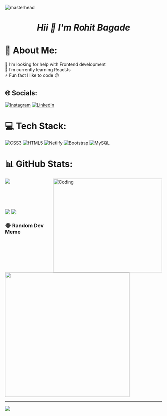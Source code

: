 ![masterhead](https://www.digitaladlectio.com/wp-content/uploads/2020/04/New-PNC-Animated-Banners.gif)
<h1 align="center"> <i>Hii 👋 I'm Rohit Bagade</i>  </h1> 


# 💫 About Me:
🤝 I’m looking for help with Frontend development<br>🌱 I’m currently learning ReactJs<br>⚡ Fun fact I like to code 😛


## 🌐 Socials:
[![Instagram](https://img.shields.io/badge/Instagram-%23E4405F.svg?logo=Instagram&logoColor=white)](https://instagram.com/rohitbagade935) [![LinkedIn](https://img.shields.io/badge/LinkedIn-%230077B5.svg?logo=linkedin&logoColor=white)](https://linkedin.com/in/rohit-bagade-webdev935) 

# 💻 Tech Stack:
![CSS3](https://img.shields.io/badge/css3-%231572B6.svg?style=for-the-badge&logo=css3&logoColor=white) ![HTML5](https://img.shields.io/badge/html5-%23E34F26.svg?style=for-the-badge&logo=html5&logoColor=white) ![Netlify](https://img.shields.io/badge/netlify-%23000000.svg?style=for-the-badge&logo=netlify&logoColor=#00C7B7) ![Bootstrap](https://img.shields.io/badge/bootstrap-%238511FA.svg?style=for-the-badge&logo=bootstrap&logoColor=white) ![MySQL](https://img.shields.io/badge/mysql-%2300000f.svg?style=for-the-badge&logo=mysql&logoColor=white)


# 📊 GitHub Stats:
![](https://github-readme-stats.vercel.app/api?username=Rohitbagade-cs&theme=dark&hide_border=false&include_all_commits=true&count_private=false) 
<img display:inline align="right" alt="Coding" width="350" height="300" src="https://user-images.githubusercontent.com/24864482/111586408-c8dd8a80-878e-11eb-94c8-483e2962a667.gif"><br/><br><br><br><br>

![](https://github-readme-streak-stats.herokuapp.com/?user=Rohitbagade-cs&theme=dark&hide_border=false)
![](https://github-readme-stats.vercel.app/api/top-langs/?username=Rohitbagade-cs&theme=dark&hide_border=false&include_all_commits=true&count_private=false&layout=compact)




### 😂 Random Dev Meme
<img src='https://randommeme-five.vercel.app/' style="height: 400px;"/>

---
[![](https://visitcount.itsvg.in/api?id=Rohitbagade-cs&icon=0&color=0)](https://visitcount.itsvg.in)

<!-- Proudly created with GPRM ( https://gprm.itsvg.in ) -->
